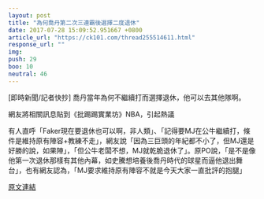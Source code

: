 ```yaml
---
layout: post
title: "為何喬丹第二次三連霸後選擇二度退休"
date: 2017-07-28 15:09:52.951667 +0800
article_url: "https://ck101.com/thread255514611.html"
response_url: ""
img: 
push: 29
boo: 10
neutral: 46
---
```


[即時新聞/記者快抄] 喬丹當年為何不繼續打而選擇退休，他可以去其他隊啊。

網友將相關訊息貼到《批踢踢實業坊》NBA，引起熱議

有人直呼「Faker現在要退休也可以啊，非人類」、「記得要MJ在公牛繼續打，條件是維持原有陣容+教練不走」，網友說「因為三巨頭的年紀都不小了，但MJ還是好勝的說，如果陣」，「但公牛老闆不想，MJ就乾脆退休了」。原PO說，「是不是像他第一次退休那樣有其他內幕，如史騰想培養後喬丹時代的球星而逼他退出舞台」，也有網友認為，「MJ要求維持原有陣容不就是今天大家一直批評的抱腿」

<a href = "https://www.ptt.cc/bbs/NBA/M.1501153974.A.D0E.html">原文連結</a>


